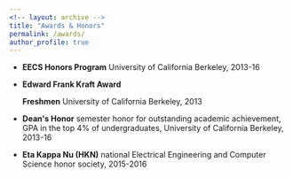 ```yaml
---
<!-- layout: archive -->
title: "Awards & Honors"
permalink: /awards/
author_profile: true
---
```

* **EECS Honors Program** University of California Berkeley, 2013-16

* **Edward Frank Kraft Award <footer></footer> Freshmen** University of California Berkeley, 2013

* **Dean's Honor** semester honor for outstanding academic achievement, GPA in the top 4% of undergraduates, University of California Berkeley, 2013-16

* **Eta Kappa Nu (HKN)** national Electrical Engineering and Computer Science honor society, 2015-2016